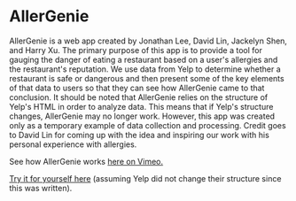 # AllerGenie
AllerGenie is a web app created by Jonathan Lee, David Lin, Jackelyn Shen, and Harry Xu. The primary purpose of this app is to provide a tool for gauging the danger of eating a restaurant based on a user's allergies and the restaurant's reputation. We use data from Yelp to determine whether a restaurant is safe or dangerous and then present some of the key elements of that data to users so that they can see how AllerGenie came to that conclusion. It should be noted that AllerGenie relies on the structure of Yelp's HTML in order to analyze data. This means that if Yelp's structure changes, AllerGenie may no longer work. However, this app was created only as a temporary example of data collection and processing. Credit goes to David Lin for coming up with the idea and inspiring our work with his personal experience with allergies.

See how AllerGenie works [here on Vimeo.](https://vimeo.com/119066278)

[Try it for yourself here](http://tough-artwork-850.appspot.com/) (assuming Yelp did not change their structure since this was written).
